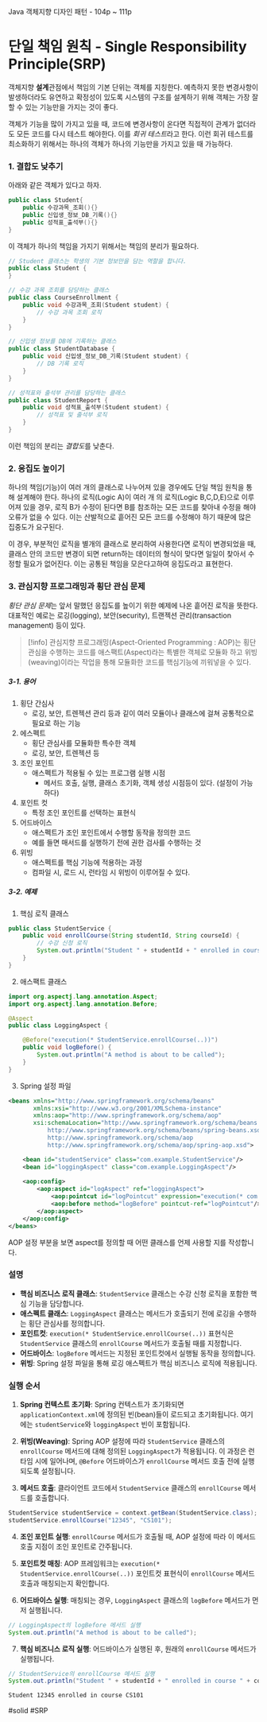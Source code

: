 Java 객체지향 디자인 패턴 - 104p ~ 111p
# 단일 책임 원칙 - Single Responsibility Principle(SRP)

객체지향 **설계**관점에서 책임의 기본 단위는 객체를 지칭한다. 예측하지 못한 변경사항이 발생하더라도 유연하고 확정성이 있도록 시스템의 구조를 설계하기 위해 객체는 가장 잘할 수 있는 기능만을 가지는 것이 좋다.

객체가 기능을 많이 가지고 있을 때, 코드에 변경사항이 온다면 직접적이 관계가 없더라도 모든 코드를 다시 테스트 해야한다. 이를 *회귀 테스트*라고 한다. 이런 회귀 테스트를 최소화하기 위해서는 하나의 객체가 하나의 기능만을 가지고 있을 때 가능하다.

### 1. 결합도 낮추기
아래와 같은 객체가 있다고 하자.

```java
public class Student{
	public 수강과목_조회(){}
	public 신입생_정보_DB_기록(){}
	public 성적표_출석부(){}
}
```

이 객체가 하나의 책임을 가지기 위해서는 책임의 분리가 필요하다.
```java
// Student 클래스는 학생의 기본 정보만을 담는 역할을 합니다.
public class Student {
}

// 수강 과목 조회를 담당하는 클래스
public class CourseEnrollment {
    public void 수강과목_조회(Student student) {
        // 수강 과목 조회 로직
    }
}

// 신입생 정보를 DB에 기록하는 클래스
public class StudentDatabase {
    public void 신입생_정보_DB_기록(Student student) {
        // DB 기록 로직
    }
}

// 성적표와 출석부 관리를 담당하는 클래스
public class StudentReport {
    public void 성적표_출석부(Student student) {
        // 성적표 및 출석부 로직
    }
}

```

이런 책임의 분리는 *결합도*를 낮춘다.

### 2. 응집도 높이기
하나의 책임(기능)이 여러 개의 클래스로 나누어져 있을 경우에도 단일 책임 원칙을 통해 설계해야 한다. 하나의 로직(Logic A)이 여러 개 의 로직(Logic B,C,D,E)으로 이루어져 있을 경우, 로직 B가 수정이 된다면 B를 참조하는 모든 코드를 찾아내 수정을 해야 오류가 없을 수 있다. 이는 산발적으로 흩어진 모든 코드를 수정해야 하기 때문에 많은 집중도가 요구된다.

이 경우, 부분적인 로직을 별개의 클래스로 분리하여 사용한다면 로직이 변경되었을 때, 클래스 안의 코드만 변경이 되면 return하는 데이터의 형식이 맞다면 일일이 찾아서 수정할 필요가 없어진다. 이는 공통된 책임을 모은다고하여 응집도라고 표현한다.

### 3. 관심지향 프로그래밍과 횡단 관심 문제
*횡단 관심 문제*는 앞서 말했던 응집도를 높이기 위한 예제에 나온 흩어진 로직을 뜻한다. 대표적인 예로는 로깅(logging), 보안(security), 트랜젝션 관리(transaction management) 등이 있다.

> [!info] 
> 관심지향 프로그래밍(Aspect-Oriented Programming : AOP)는 횡단 관심을 수행하는 코드를 애스팩트(Aspect)라는 특별한 객체로 모듈화 하고 위빙(weaving)이라는 작업을 통해 모듈화한  코드를 핵심기능에 끼워넣을 수 있다. 

##### 3-1. 용어
1. 횡단 간심사
	- 로깅, 보안, 트렌젝션 관리 등과 깉이 여러 모듈이나 클래스에 걸쳐 공통적으로 필요로 하는 기능
2. 에스펙트
	- 횡단 관심사를 모듈화한 특수한 객체
	- 로깅, 보안, 트렌젝션 등
3. 조인 포인트
	- 애스펙트가 적용될 수 있는 프로그램 실행 시점
		- 메서드 호출, 실행, 클래스 초기화, 객체 생성 시점등이 있다. (설정이 가능하다)
4. 포인트 컷
	- 특정 조인 포인트를 선택하는 표현식
5. 어드바이스
	- 애스펙트가 조인 포인트에서 수행할 동작을 정의한 코드
	- 예를 들면 매서드를 실행하기 전에 권한 검사를 수행하는 것
6. 위빙
	- 애스펙트를 핵심 기능에 적용하는 과정
	- 컴파일 시, 로드 시, 런타임 시 위빙이 이루어질 수 있다.

##### 3-2. 예제
1. 핵심 로직 클래스
``` java
public class StudentService {
    public void enrollCourse(String studentId, String courseId) {
        // 수강 신청 로직
        System.out.println("Student " + studentId + " enrolled in course " + courseId);
    }
}
```

2. 애스팩트 클래스
```java
import org.aspectj.lang.annotation.Aspect;
import org.aspectj.lang.annotation.Before;

@Aspect
public class LoggingAspect {

    @Before("execution(* StudentService.enrollCourse(..))")
    public void logBefore() {
        System.out.println("A method is about to be called");
    }
}
```

3. Spring 설정 파일
```xml
<beans xmlns="http://www.springframework.org/schema/beans"
       xmlns:xsi="http://www.w3.org/2001/XMLSchema-instance"
       xmlns:aop="http://www.springframework.org/schema/aop"
       xsi:schemaLocation="http://www.springframework.org/schema/beans
           http://www.springframework.org/schema/beans/spring-beans.xsd
           http://www.springframework.org/schema/aop
           http://www.springframework.org/schema/aop/spring-aop.xsd">

    <bean id="studentService" class="com.example.StudentService"/>
    <bean id="loggingAspect" class="com.example.LoggingAspect"/>
    
    <aop:config>
        <aop:aspect id="logAspect" ref="loggingAspect">
            <aop:pointcut id="logPointcut" expression="execution(* com.example.StudentService.enrollCourse(..))"/>
            <aop:before method="logBefore" pointcut-ref="logPointcut"/>
        </aop:aspect>
    </aop:config>
</beans>
```

AOP 설정 부분을 보면 aspect를 정의할 때 어떤 클래스를 언제 사용할 지를 작성합니다.
### 설명

- **핵심 비즈니스 로직 클래스**: `StudentService` 클래스는 수강 신청 로직을 포함한 핵심 기능을 담당합니다.
- **애스펙트 클래스**: `LoggingAspect` 클래스는 메서드가 호출되기 전에 로깅을 수행하는 횡단 관심사를 정의합니다.
- **포인트컷**: `execution(* StudentService.enrollCourse(..))` 표현식은 `StudentService` 클래스의 `enrollCourse` 메서드가 호출될 때를 지정합니다.
- **어드바이스**: `logBefore` 메서드는 지정된 포인트컷에서 실행될 동작을 정의합니다.
- **위빙**: Spring 설정 파일을 통해 로깅 애스펙트가 핵심 비즈니스 로직에 적용됩니다.

### 실행 순서

1. **Spring 컨텍스트 초기화**: Spring 컨텍스트가 초기화되면 `applicationContext.xml`에 정의된 빈(bean)들이 로드되고 초기화됩니다. 여기에는 `studentService`와 `loggingAspect` 빈이 포함됩니다.
    
2. **위빙(Weaving)**: Spring AOP 설정에 따라 `StudentService` 클래스의 `enrollCourse` 메서드에 대해 정의된 `LoggingAspect`가 적용됩니다. 이 과정은 런타임 시에 일어나며, `@Before` 어드바이스가 `enrollCourse` 메서드 호출 전에 실행되도록 설정됩니다.
    
3. **메서드 호출**: 클라이언트 코드에서 `StudentService` 클래스의 `enrollCourse` 메서드를 호출합니다.
```java
StudentService studentService = context.getBean(StudentService.class);
studentService.enrollCourse("12345", "CS101");
```
    
4. **조인 포인트 실행**: `enrollCourse` 메서드가 호출될 때, AOP 설정에 따라 이 메서드 호출 지점이 조인 포인트로 간주됩니다.
    
5. **포인트컷 매칭**: AOP 프레임워크는 `execution(* StudentService.enrollCourse(..))` 포인트컷 표현식이 `enrollCourse` 메서드 호출과 매칭되는지 확인합니다.
    
6. **어드바이스 실행**: 매칭되는 경우, `LoggingAspect` 클래스의 `logBefore` 메서드가 먼저 실행됩니다.
```java
// LoggingAspect의 logBefore 메서드 실행
System.out.println("A method is about to be called");
```
    
7. **핵심 비즈니스 로직 실행**: 어드바이스가 실행된 후, 원래의 `enrollCourse` 메서드가 실행됩니다.
```java
// StudentService의 enrollCourse 메서드 실행 
System.out.println("Student " + studentId + " enrolled in course " + courseId);`
```
```cmd
Student 12345 enrolled in course CS101
```

#solid
#SRP
